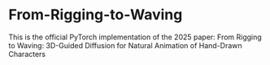 # From-Rigging-to-Waving
This is the official PyTorch implementation of the 2025 paper: From Rigging to Waving: 3D-Guided Diffusion for Natural Animation of Hand-Drawn Characters

